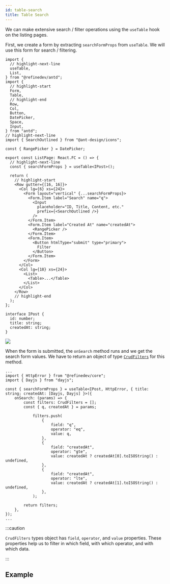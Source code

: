 ```yaml
---
id: table-search
title: Table Search
---
```


We can make extensive search / filter operations using the `useTable` hook on the listing pages.

First, we create a form by extracting `searchFormProps` from `useTable`. We will use this form for search / filtering.

```tsx title="pages/list.tsx"
import {
  // highlight-next-line
  useTable,
  List,
} from "@refinedev/antd";
import {
  // highlight-start
  Form,
  Table,
  // highlight-end
  Row,
  Col,
  Button,
  DatePicker,
  Space,
  Input,
} from "antd";
// highlight-next-line
import { SearchOutlined } from "@ant-design/icons";

const { RangePicker } = DatePicker;

export const ListPage: React.FC = () => {
  // highlight-next-line
  const { searchFormProps } = useTable<IPost>();

  return (
    // highlight-start
    <Row gutter={[16, 16]}>
      <Col lg={6} xs={24}>
        <Form layout="vertical" {...searchFormProps}>
          <Form.Item label="Search" name="q">
            <Input
              placeholder="ID, Title, Content, etc."
              prefix={<SearchOutlined />}
            />
          </Form.Item>
          <Form.Item label="Created At" name="createdAt">
            <RangePicker />
          </Form.Item>
          <Form.Item>
            <Button htmlType="submit" type="primary">
              Filter
            </Button>
          </Form.Item>
        </Form>
      </Col>
      <Col lg={18} xs={24}>
        <List>
          <Table>...</Table>
        </List>
      </Col>
    </Row>
    // highlight-end
  );
};

interface IPost {
  id: number;
  title: string;
  createdAt: string;
}
```

<img src="https://refine.ams3.cdn.digitaloceanspaces.com/website/static/img/guides-and-concepts/table-search/form.png" />

<br />

When the form is submitted, the `onSearch` method runs and we get the search form values. We have to return an object of type [`CrudFilters`](/docs/core/interface-references#crudfilters) for this method.

```tsx title="pages/list.tsx"
...
import { HttpError } from "@refinedev/core";
import { Dayjs } from "dayjs";

const { searchFormProps } = useTable<IPost, HttpError, { title: string; createdAt: [Dayjs, Dayjs] }>({
    onSearch: (params) => {
        const filters: CrudFilters = [];
        const { q, createdAt } = params;

            filters.push(
                {
                    field: "q",
                    operator: "eq",
                    value: q,
                },
                {
                    field: "createdAt",
                    operator: "gte",
                    value: createdAt ? createdAt[0].toISOString() : undefined,
                },
                {
                    field: "createdAt",
                    operator: "lte",
                    value: createdAt ? createdAt[1].toISOString() : undefined,
                },
            );

        return filters;
    },
});
...
```

:::caution

`CrudFilters` types object has `field`, `operator`, and `value` properties. These properties help us to filter in which field, with which operator, and with which data.

:::

## Example

<CodeSandboxExample path="table-antd-table-filter" />
